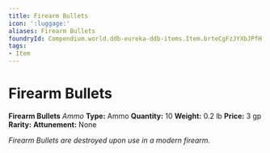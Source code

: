 ```yaml
---
title: Firearm Bullets
icon: ':luggage:'
aliases: Firearm Bullets
foundryId: Compendium.world.ddb-eureka-ddb-items.Item.brteCgFzJYXbJPfH
tags:
- Item
---
```


# Firearm Bullets

**Firearm Bullets**
_Ammo_
**Type:** Ammo
**Quantity:** 10
**Weight:** 0.2 lb
**Price:** 3 gp
**Rarity:** 
**Attunement:** None

*Firearm Bullets are destroyed upon use in a modern firearm.*